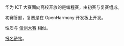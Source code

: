 华为 ICT 大赛面向高校开放的是编程赛，由初赛与复赛组成。

初赛答题，复赛是在 OpenHarmony 开发板上开发。

性质与 [信创大赛](./xinchuang.md) 相似。

[报名链接](https://e.huawei.com/cn/talent/#/ict-academy/ict-competation/innovation-registration?zoneCode=027425&zoneId=98269630&compId=85132001&divisionName=%E4%B8%AD%E5%9B%BD&type=T100&isCollectGender=N&enrollmentDeadline=undefined&compTotalApplicantCount=24)。